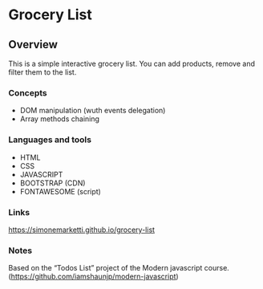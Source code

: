 # Grocery List

## Overview

This is a simple interactive grocery list.
You can add products, remove and filter them to the list.

### Concepts

- DOM manipulation (wuth events delegation)
- Array methods chaining

### Languages and tools

- HTML
- CSS
- JAVASCRIPT
- BOOTSTRAP (CDN)
- FONTAWESOME (script)

### Links

https://simonemarketti.github.io/grocery-list

### Notes

Based on the “Todos List” project of the Modern javascript course. (https://github.com/iamshaunjp/modern-javascript)
